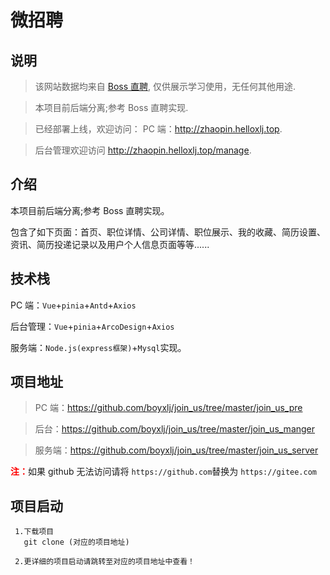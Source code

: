 # 微招聘

## 说明

> 该网站数据均来自 [Boss 直聘](https://www.zhipin.com/), 仅供展示学习使用，无任何其他用途.

> 本项目前后端分离;参考 Boss 直聘实现.

> 已经部署上线，欢迎访问：
> PC 端：http://zhaopin.helloxlj.top.

> 后台管理欢迎访问 <a href="http://zhaopin.helloxlj.top/manage" target="_blank">http://zhaopin.helloxlj.top/manage</a>.

## 介绍

本项目前后端分离;参考 Boss 直聘实现。

包含了如下页面：首页、职位详情、公司详情、职位展示、我的收藏、简历设置、资讯、简历投递记录以及用户个人信息页面等等......

## 技术栈

PC 端：`Vue`+`pinia`+`Antd`+`Axios`

后台管理：`Vue`+`pinia`+`ArcoDesign`+`Axios`

服务端：`Node.js(express框架)`+`Mysql`实现。

## 项目地址

> PC 端：<a href="https://github.com/boyxlj/join_us/tree/master/join_us_pre" target="_blank">https://github.com/boyxlj/join_us/tree/master/join_us_pre</a>

> 后台：<a href="https://github.com/boyxlj/join_us/tree/master/join_us_manger" target="_blank">https://github.com/boyxlj/join_us/tree/master/join_us_manger</a>

> 服务端：<a href="https://github.com/boyxlj/join_us/tree/master/join_us_server" target="_blank">https://github.com/boyxlj/join_us/tree/master/join_us_server</a>

<b style="color:red;">注：</b><span style="font-size:14px">如果 github 无法访问请将 `https://github.com`替换为 `https://gitee.com`</span>

## 项目启动

```
 1.下载项目
   git clone (对应的项目地址)

 2.更详细的项目启动请跳转至对应的项目地址中查看！
```

<Twikoo/>
